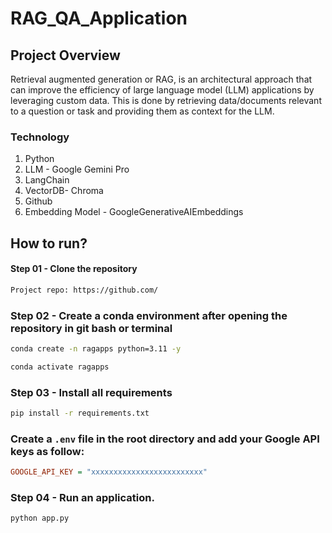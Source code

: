 # RAG_QA_Application

## Project Overview

Retrieval augmented generation or RAG, is an architectural approach that can improve the efficiency of large language model (LLM) applications by leveraging custom data. This is done by retrieving data/documents relevant to a question or task and providing them as context for the LLM.

### Technology
1. Python
2. LLM - Google Gemini Pro
3. LangChain
4. VectorDB- Chroma
5. Github
6. Embedding Model - GoogleGenerativeAIEmbeddings

## How to run?

#### Step 01 - Clone the repository
```bash
Project repo: https://github.com/
```

### Step 02 - Create a conda environment after opening the repository in git bash or terminal

```bash
conda create -n ragapps python=3.11 -y
```

```bash
conda activate ragapps
```

### Step 03 - Install all requirements
```bash
pip install -r requirements.txt
```

### Create a `.env` file in the root directory and add your Google API keys as follow:

```ini
GOOGLE_API_KEY = "xxxxxxxxxxxxxxxxxxxxxxxxx"
```

### Step 04 - Run an application.

``` bash
python app.py
```



